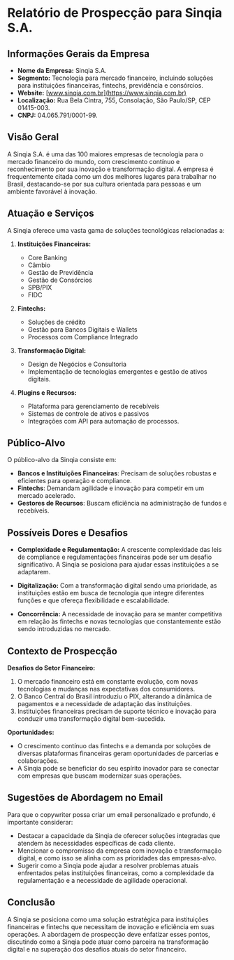 # Relatório de Prospecção para Sinqia S.A.

## Informações Gerais da Empresa
- **Nome da Empresa:** Sinqia S.A.
- **Segmento:** Tecnologia para mercado financeiro, incluindo soluções para instituições financeiras, fintechs, previdência e consórcios.
- **Website:** [www.sinqia.com.br](https://www.sinqia.com.br)
- **Localização:** Rua Bela Cintra, 755, Consolação, São Paulo/SP, CEP 01415-003.
- **CNPJ:** 04.065.791/0001-99.

## Visão Geral
A Sinqia S.A. é uma das 100 maiores empresas de tecnologia para o mercado financeiro do mundo, com crescimento contínuo e reconhecimento por sua inovação e transformação digital. A empresa é frequentemente citada como um dos melhores lugares para trabalhar no Brasil, destacando-se por sua cultura orientada para pessoas e um ambiente favorável à inovação.

## Atuação e Serviços
A Sinqia oferece uma vasta gama de soluções tecnológicas relacionadas a:
1. **Instituições Financeiras:**
   - Core Banking
   - Câmbio
   - Gestão de Previdência
   - Gestão de Consórcios
   - SPB/PIX
   - FIDC

2. **Fintechs:**
   - Soluções de crédito
   - Gestão para Bancos Digitais e Wallets
   - Processos com Compliance Integrado

3. **Transformação Digital:**
   - Design de Negócios e Consultoria
   - Implementação de tecnologias emergentes e gestão de ativos digitais.

4. **Plugins e Recursos:**
   - Plataforma para gerenciamento de recebíveis
   - Sistemas de controle de ativos e passivos
   - Integrações com API para automação de processos.

## Público-Alvo
O público-alvo da Sinqia consiste em:
- **Bancos e Instituições Financeiras**: Precisam de soluções robustas e eficientes para operação e compliance.
- **Fintechs**: Demandam agilidade e inovação para competir em um mercado acelerado.
- **Gestores de Recursos**: Buscam eficiência na administração de fundos e recebíveis.

## Possíveis Dores e Desafios
- **Complexidade e Regulamentação:** A crescente complexidade das leis de compliance e regulamentações financeiras pode ser um desafio significativo. A Sinqia se posiciona para ajudar essas instituições a se adaptarem.
  
- **Digitalização:** Com a transformação digital sendo uma prioridade, as instituições estão em busca de tecnologia que integre diferentes funções e que ofereça flexibilidade e escalabilidade.

- **Concorrência:** A necessidade de inovação para se manter competitiva em relação às fintechs e novas tecnologias que constantemente estão sendo introduzidas no mercado.

## Contexto de Prospecção
**Desafios do Setor Financeiro:**
1. O mercado financeiro está em constante evolução, com novas tecnologias e mudanças nas expectativas dos consumidores.
2. O Banco Central do Brasil introduziu o PIX, alterando a dinâmica de pagamentos e a necessidade de adaptação das instituições.
3. Instituições financeiras precisam de suporte técnico e inovação para conduzir uma transformação digital bem-sucedida.

**Oportunidades:**
- O crescimento contínuo das fintechs e a demanda por soluções de diversas plataformas financeiras geram oportunidades de parcerias e colaborações.
- A Sinqia pode se beneficiar do seu espírito inovador para se conectar com empresas que buscam modernizar suas operações.

## Sugestões de Abordagem no Email
Para que o copywriter possa criar um email personalizado e profundo, é importante considerar:
- Destacar a capacidade da Sinqia de oferecer soluções integradas que atendem às necessidades específicas de cada cliente.
- Mencionar o compromisso da empresa com inovação e transformação digital, e como isso se alinha com as prioridades das empresas-alvo.
- Sugerir como a Sinqia pode ajudar a resolver problemas atuais enfrentados pelas instituições financeiras, como a complexidade da regulamentação e a necessidade de agilidade operacional.

## Conclusão
A Sinqia se posiciona como uma solução estratégica para instituições financeiras e fintechs que necessitam de inovação e eficiência em suas operações. A abordagem de prospecção deve enfatizar esses pontos, discutindo como a Sinqia pode atuar como parceira na transformação digital e na superação dos desafios atuais do setor financeiro.